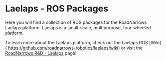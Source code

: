 Laelaps - **ROS** Packages
======

Here you will find a collection of ROS packages for the RoadNarrows Laelaps platform. Laelaps is a small-scale, multipurpose, four-wheeled platform.   

To learn more about the Laelaps platform, check out the Laelaps ROS [Wiki] ( https://github.com/roadnarrows-robotics/laelaps/wiki) or visit the [RoadNarrows R&D - Laelaps](http://www.roadnarrows.com/Laelaps/product-overview/#contentstrip) page!

